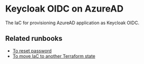 # Keycloak OIDC on AzureAD

The IaC for provisioning AzureAD application as Keycloak OIDC.

## Related runbooks

- [To reset password](../../../../docs/runbooks/aad/reset-keycloak-oidc-pw.md)
- [To move IaC to another Terraform state](../../../../docs/runbooks/aad/move-keycloak-oidc-iac.md)
